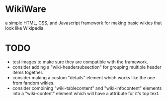# WikiWare
a simple HTML, CSS, and Javascript framework for making basic wikies that look like Wikipedia.<br>

# TODO
* test images to make sure they are compatible with the framework.<br>
* consider adding a "wiki-headersubsection" for grouping multiple header items together.<br>
* consider making a custom "details" element which works like the one from fandom wikies.<br>
* consider combining "wiki-tablecontent" and "wiki-infocontent" elements into a "wiki-content" element which will have a attribute for it's top text.<br>
